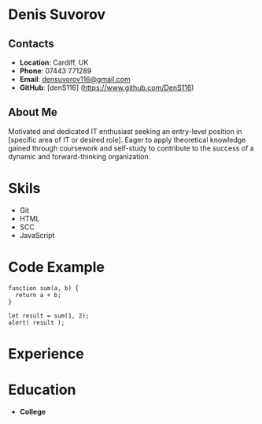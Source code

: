 # Denis Suvorov
## Contacts
- **Location**: Cardiff, UK
- **Phone**: 07443 771289
- **Email**: densuvorov116@gmail.com
- **GitHub**: [denS116] (https://www.github.com/DenS116)
## About Me
Motivated and dedicated IT enthusiast seeking an entry-level position in [specific area of IT or desired role]. Eager to apply theoretical knowledge gained through coursework and self-study to contribute to the success of a dynamic and forward-thinking organization.
# Skils
- Git
- HTML
- SCC
- JavaScript
# Code Example
``` 
function sum(a, b) {
  return a + b;
}

let result = sum(1, 2);
alert( result ); 
```
# Experience

# Education
- **College** 